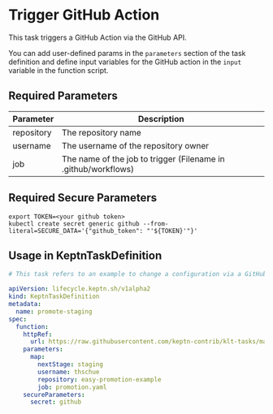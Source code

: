# Trigger GitHub Action

This task triggers a GitHub Action via the GitHub API.

You can add user-defined params in the `parameters` section of the task definition and define input variables for the GitHub action in the `input` variable in the function script.

## Required Parameters
| Parameter | Description                                                    |
|-----------|----------------------------------------------------------------|
| repository | The repository name                                            |
| username | The username of the repository owner                           |
| job | The name of the job to trigger (Filename in .github/workflows) |

## Required Secure Parameters
```shell
export TOKEN=<your github token>
kubectl create secret generic github --from-literal=SECURE_DATA='{"github_token": "'${TOKEN}'"}'
```

## Usage in KeptnTaskDefinition
````yaml
# This task refers to an example to change a configuration via a GitHub Action

apiVersion: lifecycle.keptn.sh/v1alpha2
kind: KeptnTaskDefinition
metadata:
  name: promote-staging
spec:
  function:
    httpRef:
      url: https://raw.githubusercontent.com/keptn-contrib/klt-tasks/main/trigger-github-action/function.ts
    parameters:
      map:
        nextStage: staging
        username: thschue
        repository: easy-promotion-example
        job: promotion.yaml
    secureParameters:
      secret: github
````